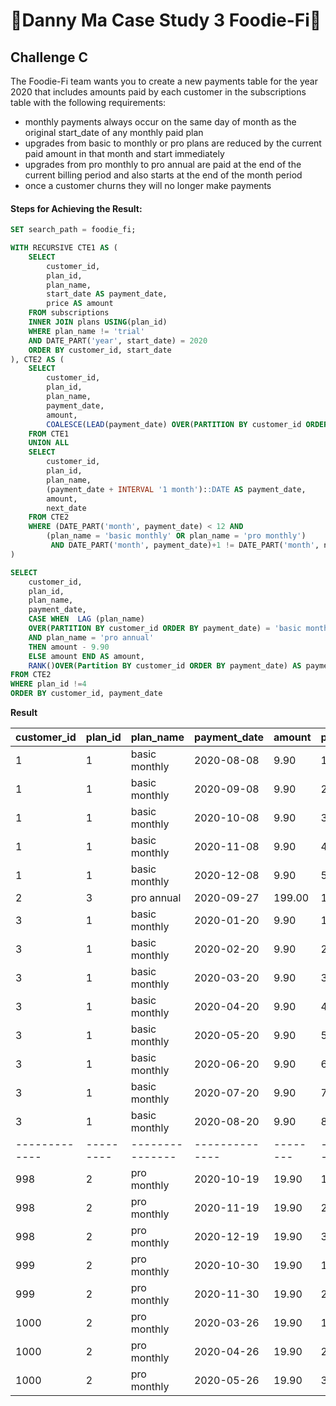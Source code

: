 # 🍐Danny Ma Case Study 3 Foodie-Fi🍐

## Challenge C

The Foodie-Fi team wants you to create a new payments table for the year 2020 that includes amounts paid by each customer in the subscriptions table with the following requirements:

- monthly payments always occur on the same day of month as the original start_date of any monthly paid plan
- upgrades from basic to monthly or pro plans are reduced by the current paid amount in that month and start immediately
- upgrades from pro monthly to pro annual are paid at the end of the current billing period and also starts at the end of the month period
- once a customer churns they will no longer make payments


#### Steps for Achieving the Result:
```sql
SET search_path = foodie_fi;

WITH RECURSIVE CTE1 AS (
    SELECT 
        customer_id, 
        plan_id,
        plan_name,
        start_date AS payment_date,
        price AS amount
    FROM subscriptions
    INNER JOIN plans USING(plan_id)
    WHERE plan_name != 'trial' 
    AND DATE_PART('year', start_date) = 2020
    ORDER BY customer_id, start_date
), CTE2 AS (
    SELECT 
        customer_id, 
        plan_id,
        plan_name,
        payment_date,
        amount,
		COALESCE(LEAD(payment_date) OVER(PARTITION BY customer_id ORDER BY payment_date), '1900-01-01') AS next_date
    FROM CTE1
    UNION ALL
    SELECT 
        customer_id, 
        plan_id,
        plan_name,
        (payment_date + INTERVAL '1 month')::DATE AS payment_date,
        amount,
		next_date
    FROM CTE2
    WHERE (DATE_PART('month', payment_date) < 12 AND
        (plan_name = 'basic monthly' OR plan_name = 'pro monthly')
		 AND DATE_PART('month', payment_date)+1 != DATE_PART('month', next_date))
)

SELECT 
	customer_id,
	plan_id,
	plan_name,
	payment_date,
	CASE WHEN  LAG (plan_name)
	OVER(PARTITION BY customer_id ORDER BY payment_date) = 'basic monthly'
	AND plan_name = 'pro annual'
	THEN amount - 9.90 
	ELSE amount END AS amount,
	RANK()OVER(Partition BY customer_id ORDER BY payment_date) AS payment_order
FROM CTE2
WHERE plan_id !=4
ORDER BY customer_id, payment_date
```
**Result**

| customer_id | plan_id | plan_name      | payment_date | amount | payment_order |
|-------------|---------|---------------|--------------|--------|---------------|
| 1           | 1       | basic monthly | 2020-08-08   | 9.90   | 1             |
| 1           | 1       | basic monthly | 2020-09-08   | 9.90   | 2             |
| 1           | 1       | basic monthly | 2020-10-08   | 9.90   | 3             |
| 1           | 1       | basic monthly | 2020-11-08   | 9.90   | 4             |
| 1           | 1       | basic monthly | 2020-12-08   | 9.90   | 5             |
| 2           | 3       | pro annual    | 2020-09-27   | 199.00 | 1             |
| 3           | 1       | basic monthly | 2020-01-20   | 9.90   | 1             |
| 3           | 1       | basic monthly | 2020-02-20   | 9.90   | 2             |
| 3           | 1       | basic monthly | 2020-03-20   | 9.90   | 3             |
| 3           | 1       | basic monthly | 2020-04-20   | 9.90   | 4             |
| 3           | 1       | basic monthly | 2020-05-20   | 9.90   | 5             |
| 3           | 1       | basic monthly | 2020-06-20   | 9.90   | 6             |
| 3           | 1       | basic monthly | 2020-07-20   | 9.90   | 7             |
| 3           | 1       | basic monthly | 2020-08-20   | 9.90   | 8             |
|-------------|---------|---------------|--------------|--------|---------------|
| 998         | 2       | pro monthly   | 2020-10-19   | 19.90  | 1             |
| 998         | 2       | pro monthly   | 2020-11-19   | 19.90  | 2             |
| 998         | 2       | pro monthly   | 2020-12-19   | 19.90  | 3             |
| 999         | 2       | pro monthly   | 2020-10-30   | 19.90  | 1             |
| 999         | 2       | pro monthly   | 2020-11-30   | 19.90  | 2             |
| 1000        | 2       | pro monthly   | 2020-03-26   | 19.90  | 1             |
| 1000        | 2       | pro monthly   | 2020-04-26   | 19.90  | 2             |
| 1000        | 2       | pro monthly   | 2020-05-26   | 19.90  | 3             |
